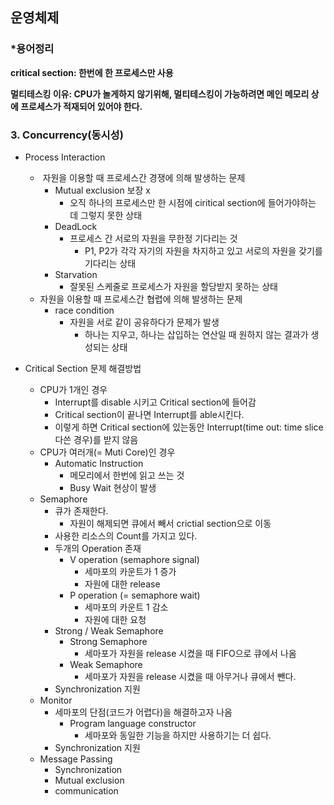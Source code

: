 ## 운영체제

### *용어정리

**critical section: 한번에 한 프로세스만 사용**

**멀티테스킹 이유: CPU가 놀게하지 않기위해, 멀티테스킹이 가능하려면 메인 메모리 상에 프로세스가 적재되어 있어야 한다.**

### 3. Concurrency(동시성)

- Process Interaction
  -  자원을 이용할 때 프로세스간 경쟁에 의해 발생하는 문제
    - Mutual exclusion 보장 x
      - 오직 하나의 프로세스만 한 시점에 ciritical section에 들어가야하는 데 그렇지 못한 상태
    - DeadLock
      - 프로세스 간 서로의 자원을 무한정 기다리는 것
        - P1, P2가 각각 자기의 자원을 차지하고 있고 서로의 자원을 갖기를 기다리는 상태
    - Starvation
      - 잘못된 스케줄로 프로세스가 자원을 할당받지 못하는 상태
  - 자원을 이용할 때 프로세스간 협렵에 의해 발생하는 문제
    - race condition
      - 자원을 서로 같이 공유하다가 문제가 발생
        - 하나는 지우고, 하나는 삽입하는 연산일 때 원하지 않는 결과가 생성되는 상태



- Critical Section 문제 해결방법
  - CPU가 1개인 경우
    - Interrupt를 disable 시키고 Critical section에 들어감
    - Critical section이 끝나면 Interrupt를 able시킨다.
    - 이렇게 하면 Critical section에 있는동안 Interrupt(time out: time slice 다쓴 경우)를 받지 않음
  - CPU가 여러개(= Muti Core)인 경우
    - Automatic Instruction
      - 메모리에서 한번에 읽고 쓰는 것
      - Busy Wait 현상이 발생
  - Semaphore 
    - 큐가 존재한다.
      - 자원이 해제되면  큐에서 빼서 crictial section으로 이동
    - 사용한 리소스의 Count를 가지고 있다.
    - 두개의 Operation 존재
      - V operation (semaphore signal)
        - 세마포의 카운트가 1 증가
        - 자원에 대한 release
      - P operation (= semaphore wait) 
        - 세마포의 카운트 1 감소
        - 자원에 대한 요청
    - Strong / Weak Semaphore
      - Strong Semaphore
        - 세마포가 자원을 release 시켰을 때 FIFO으로 큐에서 나옴
      - Weak Semaphore
        - 세마포가 자원을 release 시켰을 때 아무거나 큐에서 뺀다.
    - Synchronization 지원
  - Monitor
    - 세마포의 단점(코드가 어렵다)을 해결하고자 나옴
      - Program language constructor 
        - 세마포와 동일한 기능을 하지만 사용하기는 더 쉽다.
    - Synchronization 지원
  - Message Passing
    - Synchronization
    - Mutual exclusion
    - communication
